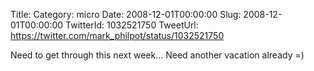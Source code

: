 Title: 
Category: micro
Date: 2008-12-01T00:00:00
Slug: 2008-12-01T00:00:00
TwitterId: 1032521750
TweetUrl: https://twitter.com/mark_philpot/status/1032521750

Need to get through this next week... Need another vacation already =)